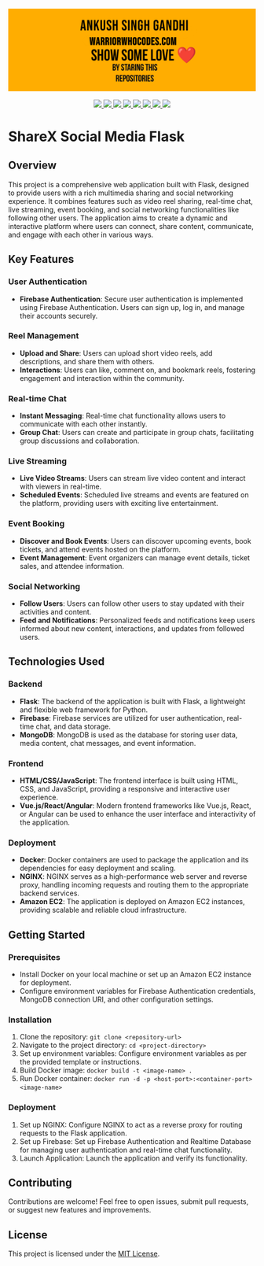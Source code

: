 <a href="https://warriorwhocodes.com"><img src="repo_images/header.jpg"></a>

<p align="center">
  <a href="https://ankushsinghgandhi.github.io">
    <img src="https://img.shields.io/badge/Website-3b5998?style=flat-square&logo=google-chrome&logoColor=white" />
  </a>
  <a href="http://twitter.com/ankushsgandhi">
    <img src="https://img.shields.io/badge/-Twitter-blue?style=flat-square&logo=twitter&logoColor=white" />
  </a>
   <a href="https://www.linkedin.com/in/ankush-singh-gandhi-2487771aa/">
    <img src="https://img.shields.io/badge/-LinkedIn-0e76a8?style=flat-square&logo=Linkedin&logoColor=white" />
  </a>
  <a href="https://dev.to/@ankushsinghgandhi">
    <img src="https://img.shields.io/badge/-Dev.to-grey?style=flat-square&logo=dev.to&logoColor=white"/>
  </a>
  <a href="https://stackoverflow.com/users/13790266/ankush-singh">
    <img src="https://img.shields.io/badge/-Stackoverflow-orange?style=flat-square&logo=stackoverflow&logoColor=white"/>
  </a>
  <a href="https://leetcode.com/ankushsinghgandhi/">
    <img src="https://img.shields.io/badge/-Leetcode-yellow?style=flat-square&logo=Leetcode&logoColor=white"/>
  </a>
    <a href="https://www.hackerrank.com/ankushsgandhi">
    <img src="https://img.shields.io/badge/-HackerRank-green?style=flat-square&logo=Hackerrank&logoColor=white"/>
  </a>
    <a href="https://www.hackerearth.com/@bhanusinghank">
    <img src="https://img.shields.io/badge/-Hackerearth-purple?style=flat-square&logo=Hackerearth&logoColor=white"/>
  </a>
</p>


# ShareX Social Media Flask

## Overview
This project is a comprehensive web application built with Flask, designed to provide users with a rich multimedia sharing and social networking experience. It combines features such as video reel sharing, real-time chat, live streaming, event booking, and social networking functionalities like following other users. The application aims to create a dynamic and interactive platform where users can connect, share content, communicate, and engage with each other in various ways.

## Key Features

### User Authentication
- **Firebase Authentication**: Secure user authentication is implemented using Firebase Authentication. Users can sign up, log in, and manage their accounts securely.

### Reel Management
- **Upload and Share**: Users can upload short video reels, add descriptions, and share them with others.
- **Interactions**: Users can like, comment on, and bookmark reels, fostering engagement and interaction within the community.

### Real-time Chat
- **Instant Messaging**: Real-time chat functionality allows users to communicate with each other instantly.
- **Group Chat**: Users can create and participate in group chats, facilitating group discussions and collaboration.

### Live Streaming
- **Live Video Streams**: Users can stream live video content and interact with viewers in real-time.
- **Scheduled Events**: Scheduled live streams and events are featured on the platform, providing users with exciting live entertainment.

### Event Booking
- **Discover and Book Events**: Users can discover upcoming events, book tickets, and attend events hosted on the platform.
- **Event Management**: Event organizers can manage event details, ticket sales, and attendee information.

### Social Networking
- **Follow Users**: Users can follow other users to stay updated with their activities and content.
- **Feed and Notifications**: Personalized feeds and notifications keep users informed about new content, interactions, and updates from followed users.

## Technologies Used

### Backend
- **Flask**: The backend of the application is built with Flask, a lightweight and flexible web framework for Python.
- **Firebase**: Firebase services are utilized for user authentication, real-time chat, and data storage.
- **MongoDB**: MongoDB is used as the database for storing user data, media content, chat messages, and event information.

### Frontend
- **HTML/CSS/JavaScript**: The frontend interface is built using HTML, CSS, and JavaScript, providing a responsive and interactive user experience.
- **Vue.js/React/Angular**: Modern frontend frameworks like Vue.js, React, or Angular can be used to enhance the user interface and interactivity of the application.

### Deployment
- **Docker**: Docker containers are used to package the application and its dependencies for easy deployment and scaling.
- **NGINX**: NGINX serves as a high-performance web server and reverse proxy, handling incoming requests and routing them to the appropriate backend services.
- **Amazon EC2**: The application is deployed on Amazon EC2 instances, providing scalable and reliable cloud infrastructure.

## Getting Started

### Prerequisites
- Install Docker on your local machine or set up an Amazon EC2 instance for deployment.
- Configure environment variables for Firebase Authentication credentials, MongoDB connection URI, and other configuration settings.

### Installation
1. Clone the repository: `git clone <repository-url>`
2. Navigate to the project directory: `cd <project-directory>`
3. Set up environment variables: Configure environment variables as per the provided template or instructions.
4. Build Docker image: `docker build -t <image-name> .`
5. Run Docker container: `docker run -d -p <host-port>:<container-port> <image-name>`

### Deployment
1. Set up NGINX: Configure NGINX to act as a reverse proxy for routing requests to the Flask application.
2. Set up Firebase: Set up Firebase Authentication and Realtime Database for managing user authentication and real-time chat functionality.
3. Launch Application: Launch the application and verify its functionality.

## Contributing
Contributions are welcome! Feel free to open issues, submit pull requests, or suggest new features and improvements.

## License
This project is licensed under the [MIT License](LICENSE).


